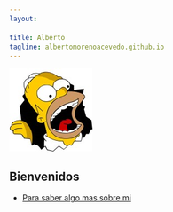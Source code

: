 ```yaml
---
layout: 

title: Alberto
tagline: albertomorenoacevedo.github.io
---
```

![imagen](foto.jpg)

## Bienvenidos

* [Para saber algo mas sobre mi](/about)
